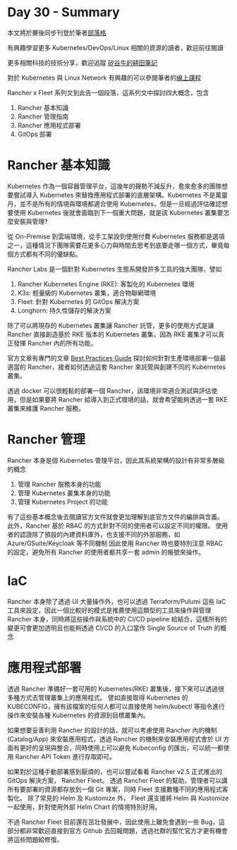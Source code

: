Day 30 - Summary
================

本文將於賽後同步刊登於筆者[部落格](https://hwchiu.com/)

有興趣學習更多 Kubernetes/DevOps/Linux 相關的資源的讀者，歡迎前往閱讀

更多相關科技的技術分享，歡迎追蹤 [矽谷牛的耕田筆記](https://www.facebook.com/technologynoteniu)

對於 Kubernetes 與 Linux Network 有興趣的可以參閱筆者的[線上課程](https://course.hwchiu.com/)

Rancher x Fleet 系列文到此告一個段落，這系列文中探討四大概念，包含
1. Rancher 基本知識
2. Rancher 管理指南
3. Rancher 應用程式部署
4. GitOps 部署

# Rancher 基本知識
Kubernetes 作為一個容器管理平台，這幾年的聲勢不減反升，愈來愈多的團隊想要嘗試導入 Kubernetes 來替換應用程式部署的底層架構。Kubernetes 不是萬靈丹，並不是所有的情境與環境都適合使用 Kubernetes，但是一旦經過評估確認想要使用 Kubernetes 後就會面臨到下一個重大問題，就是該 Kubernetes 叢集要怎麼安裝與管理?

從 On-Premise 到雲端環境，從手工架設到使用付費 Kubernetes 服務都是選項之一，這種情況下團隊需要花更多心力與時間去思考到底要走哪一個方式，畢竟每個方式都有不同的優缺點。

Rancher Labs 是一個針對 Kubernetes 生態系開發許多工具的強大團隊，譬如
1. Rancher Kubernetes Engine (RKE): 客製化的 Kubernetes 環境
2. K3s: 輕量級的 Kubernetes 叢集，適合物聯網環境
3. Fleet: 針對 Kubernetes 的 GitOps 解決方案
4. Longhorn: 持久性儲存的解決方案

除了可以將現存的 Kubernetes 叢集讓 Rancher 託管，更多的使用方式是讓 Rancher 直接創造基於 RKE 版本的 Kubernetes 叢集，因為 RKE 叢集才可以真正發揮 Rancher 內的所有功能。

官方文章有專門的文章 [Best Practices Guide](https://rancher.com/docs/rancher/v2.5/en/best-practices/) 探討如何針對生產環境部署一個最適當的 Rancher，接者如何透過這套 Rancher 來託管與創建不同的 Kubernetes 叢集。

透過 docker 可以很輕鬆的部署一個 Rancher，該環境非常適合測試與評估使用，但是如果要將 Rancher 給導入到正式環境的話，就會希望能夠透過一套 RKE 叢集來維護 Rancher 服務。

# Rancher 管理

Rancher 本身是個 Kubernetes 管理平台，因此其系統架構的設計有非常多層級的概念
1. 管理 Rancher 服務本身的功能
2. 管理 Kubernetes 叢集本身的功能
3. 管理 Kubernetes Project 的功能

有了這些基本概念後去閱讀官方文件就會更加理解到底官方文件的編排與含義。
此外，Rancher 基於 RBAC 的方式針對不同的使用者可以設定不同的權限。
使用者的認證除了預設的內建資料庫外，也支援不同的外部服務，如 Azure/GSuite/Keycloak 等不同機制
因此使用 Rancher 時也要特別注意 RBAC 的設定，避免所有 Rancher 的使用者都共享一套 admin 的帳號來操作。

# IaC
Rancher 本身除了透過 UI 大量操作外，也可以透過 Terraform/Pulumi 這些 IaC 工具來設定，因此一個比較好的模式是推薦使用這類型的工具來操作與管理 Rancher 本身，同時將這些操作與系統中的 CI/CD pipeline 給結合，這樣所有的變更可會更加透明且也能夠透過 CI/CD 的入口當作 Single Source of Truth 的概念

# 應用程式部署

透過 Rancher 準備好一套可用的 Kubernetes(RKE) 叢集後，接下來可以透過很多種方式去管理叢集上的應用程式。
譬如直接取得 Kubernetes 的 KUBECONFIG，擁有該檔案的任何人都可以直接使用 helm/kubectl 等指令進行操作來安裝各種 Kubernetes 的資源到目標叢集內。

如果想要妥善利用 Rancher 的設計的話，就可以考慮使用 Rancher 內的機制 (Catalog/App) 來安裝應用程式，透過 Rancher 的機制來安裝應用程式會於 UI 方面有更好的呈現與整合，同時使用上可以避免 Kubeconfig 的匯出，可以統一都使用 Rancher API Token 進行存取即可。

如果對於這種手動部署感到厭煩的，也可以嘗試看看 Rancher v2.5 正式推出的 GitOps 解決方案， Rancher Fleet。
透過 Rancher Fleet 的幫助，管理者可以講所有要部署的資源都存放到一個 Git 專案，同時 Fleet 支援數種不同的應用程式客製化。
除了常見的 Helm 及 Kustomize 外， Fleet 還支援將 Helm 與 Kustomize 一起使用，針對使用外部 Helm Chart 的情境特別好用。

不過 Rancher Fleet 目前還在茁壯發展中，因此使用上難免會遇到一些 Bug，這部分都非常歡迎直接到官方 Github 去回報問題，透過社群的幫忙官方才更有機會將這些問題給修復。

